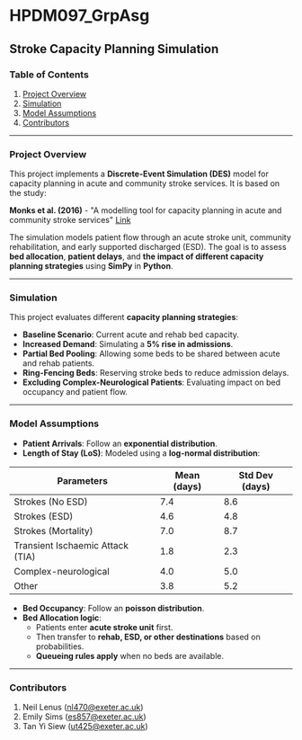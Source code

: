 # HPDM097_GrpAsg
## Stroke Capacity Planning Simulation

### Table of Contents
1. [Project Overview](#project-overview)
2. [Simulation](#simulation)
3. [Model Assumptions](#model-assumptions)
4. [Contributors](#contributors)

---

### Project Overview

This project implements a **Discrete-Event Simulation (DES)** model for capacity planning in acute and community stroke services. It is based on the study:

**Monks et al. (2016)** - "A modelling tool for capacity planning in acute and community stroke services"
[Link](https://bmchealthservres.biomedcentral.com/articles/10.1186/s12913-016-1789-4#Tab3)

The simulation models patient flow through an acute stroke unit, community rehabilitation, and early supported discharged (ESD). The goal is to assess **bed allocation**, **patient delays**, and **the impact of different capacity planning strategies** using **SimPy** in **Python**.

---

### Simulation

This project evaluates different **capacity planning strategies**:
- **Baseline Scenario**: Current acute and rehab bed capacity.
- **Increased Demand**: Simulating a **5% rise in admissions**.
- **Partial Bed Pooling**: Allowing some beds to be shared between acute and rehab patients.
- **Ring-Fencing Beds**: Reserving stroke beds to reduce admission delays.
- **Excluding Complex-Neurological Patients**: Evaluating impact on bed occupancy and patient flow.

---

### Model Assumptions

- **Patient Arrivals**: Follow an **exponential distribution**.
- **Length of Stay (LoS)**: Modeled using a **log-normal distribution**:
  
| **Parameters**                  | **Mean (days)**| **Std Dev (days)**|
|---|---|---|
| Strokes (No ESD)                | 7.4            | 8.6               |
| Strokes (ESD)                   | 4.6            | 4.8               |
| Strokes (Mortality)             | 7.0            | 8.7               |
| Transient Ischaemic Attack (TIA)| 1.8            | 2.3               |
| Complex-neurological            | 4.0            | 5.0               |
| Other                           | 3.8            | 5.2               |

- **Bed Occupancy**: Follow an **poisson distribution**.
- **Bed Allocation logic**:
  - Patients enter **acute stroke unit** first.
  - Then transfer to **rehab, ESD, or other destinations** based on probabilities.
  - **Queueing rules apply** when no beds are available.

---

### Contributors
1. Neil Lenus (nl470@exeter.ac.uk)
2. Emily Sims (es857@exeter.ac.uk)
3. Tan Yi Siew (ut425@exeter.ac.uk)
